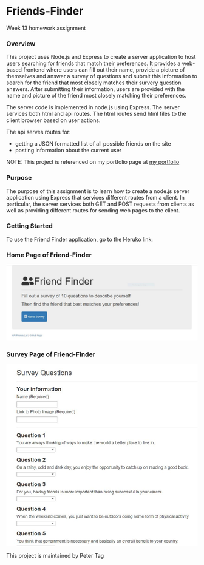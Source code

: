 # Friends-Finder

Week 13 homework assignment


### Overview
This project uses Node.js and Express to create a server application to host users searching for friends that match their preferences. It provides a web-based frontend where users can fill out their name, provide a picture of themselves and answer a survey of questions and submit this information to search for the friend that most closely matches their survery question answers. After submitting their information, users are provided with the name and picture of the friend most closely matching their preferences.

The server code is implemented in node.js using Express. The server services both html and api routes. The html routes send html files to the client browser based on user actions.

The api serves routes for:
* getting a JSON formatted list of all possible friends on the site
* posting information about the current user

NOTE: This project is referenced on my portfolio page at [my portfolio](https://phtag.github.io/Updated-portfolio/)

### Purpose
The purpose of this assignment is to learn how to create a node.js server application using Express that services different routes from a client. In particular, the server services both GET and POST requests from clients as well as providing different routes for sending web pages to the client.

### Getting Started
To use the Friend Finder application, go to the Heruko link: 

### Home Page of Friend-Finder
![Home page Screenshot](/images/Friends-Finder-HomePage-screenShot.jpg)

### Survey Page of Friend-Finder
![Survey Screenshot](/images/Friends-Finder-Survey-screenShot.jpg)

This project is maintained by Peter Tag
